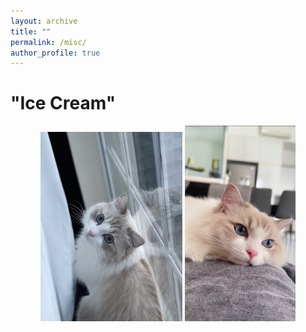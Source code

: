 ```yaml
---
layout: archive
title: ""
permalink: /misc/
author_profile: true
---
```



# "Ice Cream"

<p align="center">
  <img src="/images/misc/cat4.jpg" width="45%" />
  <img src="/images/misc/cat3.JPG" width="35%" />
</p>
